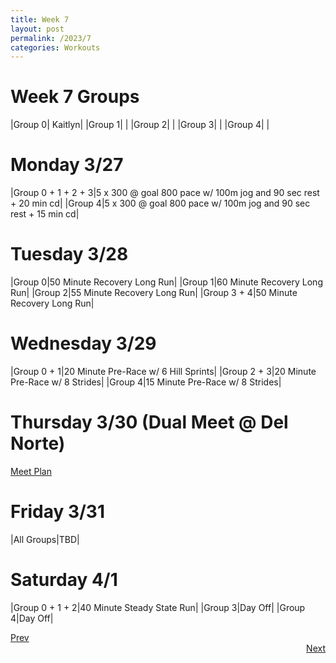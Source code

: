 ```yaml
---
title: Week 7
layout: post
permalink: /2023/7
categories: Workouts
---
```



# Week 7 Groups

|Group 0| Kaitlyn|
|Group 1| |
|Group 2| |
|Group 3| |
|Group 4| |

# Monday 3/27 

|Group 0 + 1 + 2 + 3|5 x 300 @ goal 800 pace w/ 100m jog and 90 sec rest + 20 min cd|
|Group 4|5 x 300 @ goal 800 pace w/ 100m jog and 90 sec rest + 15 min cd|

# Tuesday 3/28

|Group 0|50 Minute Recovery Long Run|
|Group 1|60 Minute Recovery Long Run|
|Group 2|55 Minute Recovery Long Run|
|Group 3 + 4|50 Minute Recovery Long Run|

# Wednesday 3/29

|Group 0 + 1|20 Minute Pre-Race w/ 6 Hill Sprints|
|Group 2 + 3|20 Minute Pre-Race w/ 8 Strides|
|Group 4|15 Minute Pre-Race w/ 8 Strides|

# Thursday 3/30 (Dual Meet @ Del Norte)

[Meet Plan]({{site.baseurl}}/2023/DN)

# Friday 3/31

|All Groups|TBD|

# Saturday 4/1 

|Group 0 + 1 + 2|40 Minute Steady State Run|
|Group 3|Day Off|
|Group 4|Day Off|

<div style="text-align: left"> <a href="{{site.baseurl}}/2023/6">Prev</a></div> 
<div style="text-align: right"> <a href="{{site.baseurl}}/2023/8">Next</a></div>